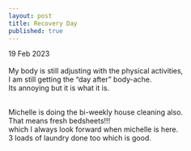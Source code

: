 ```yaml
---
layout: post
title: Recovery Day
published: true
---
```

19 Feb 2023
<br>
<br>
My body is still adjusting with the physical activities, 
<br>
I am still getting the “day after” body-ache. 
<br>
Its annoying but it is what it is. 
<br>
<!--more-->
<br>
Michelle is doing the bi-weekly house cleaning also. 
<br>
That means fresh bedsheets!!!
<br>
which I always look forward when michelle is here. 
<br>
3 loads of laundry done too which is good. 
